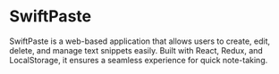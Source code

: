 # SwiftPaste
SwiftPaste is a web-based application that allows users to create, edit, delete, and manage text snippets easily. Built with React, Redux, and LocalStorage, it ensures a seamless experience for quick note-taking.

